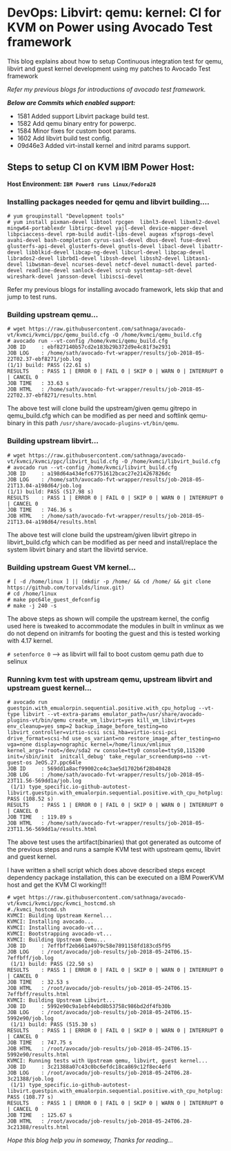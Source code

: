 # DevOps: Libvirt: qemu: kernel: CI for KVM on Power using Avocado Test framework


This blog explains about how to setup Continuous integration test for qemu, libvirt and guest kernel development using my patches to Avocado Test framework

_Refer my previous blogs for introductions of avocado test framework._

 **_Below are Commits which enabled support:_**

* 1581 Added support Libvirt package build test.
* 1582 Add qemu binary entry for powerpc.
* 1584 Minor fixes for custom boot params.
* 1602 Add libvirt build test config.
* 09d46e3 Added virt-install kernel and initrd params support.


## Steps to setup CI on KVM IBM Power Host:

__Host Environment:  `IBM Power8 runs Linux/Fedora28`__

### Installing packages needed for qemu and libvirt building....
```
# yum groupinstall "Development tools"
# yum install pixman-devel libtool rpcgen  libnl3-devel libxml2-devel mingw64-portablexdr libtirpc-devel yajl-devel device-mapper-devel libpciaccess-devel rpm-build audit-libs-devel augeas xfsprogs-devel avahi-devel bash-completion cyrus-sasl-devel dbus-devel fuse-devel glusterfs-api-devel glusterfs-devel gnutls-devel libacl-devel libattr-devel libblkid-devel libcap-ng-devel libcurl-devel libpcap-devel librados2-devel librbd1-devel libssh-devel libssh2-devel libtasn1-devel libwsman-devel ncurses-devel netcf-devel numactl-devel parted-devel readline-devel sanlock-devel scrub systemtap-sdt-devel wireshark-devel jansson-devel libiscsi-devel
```

Refer my previous blogs for installing avocado framework,
lets skip that and jump to test runs.

### Building upstream qemu...

```
# wget https://raw.githubusercontent.com/sathnaga/avocado-vt/kvmci/kvmci/ppc/qemu_build.cfg -O /home/kvmci/qemu_build.cfg
# avocado run --vt-config /home/kvmci/qemu_build.cfg
JOB ID     : ebf827140b57cd2e183b29b372d9e4c81f3e2931
JOB LOG    : /home/sath/avocado-fvt-wrapper/results/job-2018-05-22T02.37-ebf8271/job.log
(1/1) build: PASS (22.61 s)
RESULTS    : PASS 1 | ERROR 0 | FAIL 0 | SKIP 0 | WARN 0 | INTERRUPT 0 | CANCEL 0
JOB TIME   : 33.63 s
JOB HTML   : /home/sath/avocado-fvt-wrapper/results/job-2018-05-22T02.37-ebf8271/results.html
```

The above test will clone build the upstream/given qemu gitrepo in qemu_build.cfg
which can be modified as per need and softlink qemu-binary in this path `/usr/share/avocado-plugins-vt/bin/qemu`.

### Building upstream libvirt...
```
# wget https://raw.githubusercontent.com/sathnaga/avocado-vt/kvmci/kvmci/ppc/libvirt_build.cfg -O /home/kvmci/libvirt_build.cfg
# avocado run --vt-config /home/kvmci/libvirt_build.cfg
JOB ID     : a198d64a434efc67751612bcac27e214267826dc
JOB LOG    : /home/sath/avocado-fvt-wrapper/results/job-2018-05-21T13.04-a198d64/job.log
(1/1) build: PASS (517.98 s)
RESULTS    : PASS 1 | ERROR 0 | FAIL 0 | SKIP 0 | WARN 0 | INTERRUPT 0 | CANCEL 0
JOB TIME   : 746.36 s
JOB HTML   : /home/sath/avocado-fvt-wrapper/results/job-2018-05-21T13.04-a198d64/results.html
```

The above test will clone build the  upstream/given libvirt gitrepo in libvirt_build.cfg
which can be modified as per need and install/replace the system libvirt binary and
start the libvirtd service.

### Building upstream Guest VM kernel...
```
# [ -d /home/linux ] || (mkdir -p /home/ && cd /home/ && git clone https://github.com/torvalds/linux.git)
# cd /home/linux
# make ppc64le_guest_defconfig
# make -j 240 -s
```

The above steps as shown will compile the upstream kernel,
the config used here is tweaked to accommodate the modules in built in vmlinux
as we do not depend on initramfs for booting the guest and this is tested working with 4.17 kernel.


`# setenforce 0`  --> as libvirt will fail to boot custom qemu path due to selinux

### Running kvm test with upstream qemu, upstream libvirt and upstream guest kernel...
```
# avocado run guestpin.with_emualorpin.sequential.positive.with_cpu_hotplug --vt-type libvirt --vt-extra-params emulator_path=/usr/share/avocado-plugins-vt/bin/qemu create_vm_libvirt=yes kill_vm_libvirt=yes env_cleanup=yes smp=2 backup_image_before_testing=no libvirt_controller=virtio-scsi scsi_hba=virtio-scsi-pci drive_format=scsi-hd use_os_variant=no restore_image_after_testing=no vga=none display=nographic kernel=/home/linux/vmlinux kernel_args='root=/dev/sda2 rw console=tty0 console=ttyS0,115200 init=/sbin/init  initcall_debug' take_regular_screendumps=no --vt-guest-os JeOS.27.ppc64le
JOB ID     : 569dd1a8acf99002ce4c3ae5d1702b6f28b40428
JOB LOG    : /home/sath/avocado-fvt-wrapper/results/job-2018-05-23T11.56-569dd1a/job.log
 (1/1) type_specific.io-github-autotest-libvirt.guestpin.with_emualorpin.sequential.positive.with_cpu_hotplug: PASS (108.52 s)
RESULTS    : PASS 1 | ERROR 0 | FAIL 0 | SKIP 0 | WARN 0 | INTERRUPT 0 | CANCEL 0
JOB TIME   : 119.89 s
JOB HTML   : /home/sath/avocado-fvt-wrapper/results/job-2018-05-23T11.56-569dd1a/results.html
```

The above test uses the artifact(binaries) that got generated as outcome of the previous steps
and runs a sample KVM test with upstream qemu, libvirt and guest kernel.

I have written a shell script which does above described steps except dependency package installation,
this can be executed on a IBM PowerKVM host and get the KVM CI working!!!

```
# wget https://raw.githubusercontent.com/sathnaga/avocado-vt/kvmci/kvmci/ppc/kvmci_hostcmd.sh
#./kvmci_hostcmd.sh
KVMCI: Building Upstream Kernel...
KVMCI: Installing avocado...
KVMCI: Installing avocado-vt...
KVMCI: Bootstrapping avocado-vt...
KVMCI: Building Upstream Qemu...
JOB ID     : 7effbff2eb661a4979c58e7891158fd183cd5f95
JOB LOG    : /root/avocado/job-results/job-2018-05-24T06.15-7effbff/job.log
 (1/1) build: PASS (22.50 s)
RESULTS    : PASS 1 | ERROR 0 | FAIL 0 | SKIP 0 | WARN 0 | INTERRUPT 0 | CANCEL 0
JOB TIME   : 32.53 s
JOB HTML   : /root/avocado/job-results/job-2018-05-24T06.15-7effbff/results.html
KVMCI: Building Upstream Libvirt...
JOB ID     : 5992e90c9a1ebf4ebd8b53758c986bd2df4fb30b
JOB LOG    : /root/avocado/job-results/job-2018-05-24T06.15-5992e90/job.log
 (1/1) build: PASS (515.30 s)
RESULTS    : PASS 1 | ERROR 0 | FAIL 0 | SKIP 0 | WARN 0 | INTERRUPT 0 | CANCEL 0
JOB TIME   : 747.75 s
JOB HTML   : /root/avocado/job-results/job-2018-05-24T06.15-5992e90/results.html
KVMCI: Running tests with Upstream qemu, libvirt, guest kernel...
JOB ID     : 3c21388a07c43c0bc6efdc18ca869c12f8ec4efd
JOB LOG    : /root/avocado/job-results/job-2018-05-24T06.28-3c21388/job.log
 (1/1) type_specific.io-github-autotest-libvirt.guestpin.with_emualorpin.sequential.positive.with_cpu_hotplug: PASS (108.77 s)
RESULTS    : PASS 1 | ERROR 0 | FAIL 0 | SKIP 0 | WARN 0 | INTERRUPT 0 | CANCEL 0
JOB TIME   : 125.67 s
JOB HTML   : /root/avocado/job-results/job-2018-05-24T06.28-3c21388/results.html
```

_Hope this blog help you in someway, Thanks for reading..._
